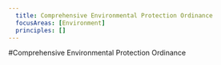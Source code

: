 ```yaml
---
  title: Comprehensive Environmental Protection Ordinance
  focusAreas: [Environment]
  principles: []
---
```

#Comprehensive Environmental Protection Ordinance